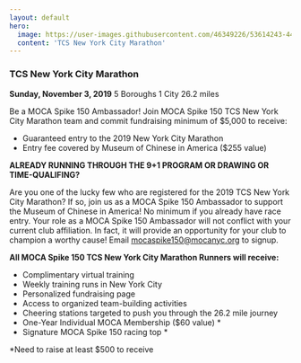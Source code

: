 ```yaml
---
layout: default
hero:
  image: https://user-images.githubusercontent.com/46349226/53614243-44b80a80-3ba7-11e9-8ae0-01a7392e32d6.jpg
  content: 'TCS New York City Marathon'
---
```



### TCS New York City Marathon

**Sunday, November 3, 2019**
5 Boroughs 
1 City
26.2 miles

Be a MOCA Spike 150 Ambassador! Join MOCA Spike 150 TCS New York City Marathon team and commit fundraising minimum of $5,000 to receive:

  - Guaranteed entry to the 2019 New York City Marathon
  - Entry fee covered by Museum of Chinese in America ($255 value)

**ALREADY RUNNING THROUGH THE 9+1 PROGRAM OR DRAWING OR TIME-QUALIFING?**

Are you one of the lucky few who are registered for the 2019 TCS New York City Marathon? If so, join us as a MOCA Spike 150 Ambassador to support the Museum of Chinese in America! No minimum if you already have race entry. Your role as a MOCA Spike 150 Ambassador will not conflict with your current club affiliation. In fact, it will provide an opportunity for your club to champion a worthy cause! Email mocaspike150@mocanyc.org to signup.

**All MOCA Spike 150 TCS New York City Marathon Runners will receive:**

  - Complimentary virtual training
  - Weekly training runs in New York City
  - Personalized fundraising page
  - Access to organized team-building activities
  - Cheering stations targeted to push you through the 26.2 mile journey
  - One-Year Individual MOCA Membership ($60 value) *
  - Signature MOCA Spike 150 racing top *

*Need to raise at least $500 to receive

[](https://user-images.githubusercontent.com/46349226/53541187-a5334300-3ae6-11e9-9c4f-2fdcf18cbb6b.jpeg)
